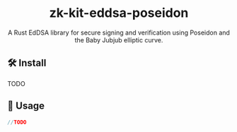 <p align="center">
    <h1 align="center">
       zk-kit-eddsa-poseidon
    </h1>
    <p align="center">A Rust EdDSA library for secure signing and verification using Poseidon and the Baby Jubjub elliptic curve.</p>
</p>

## 🛠 Install

TODO

## 📜 Usage

```rust
//TODO
```
